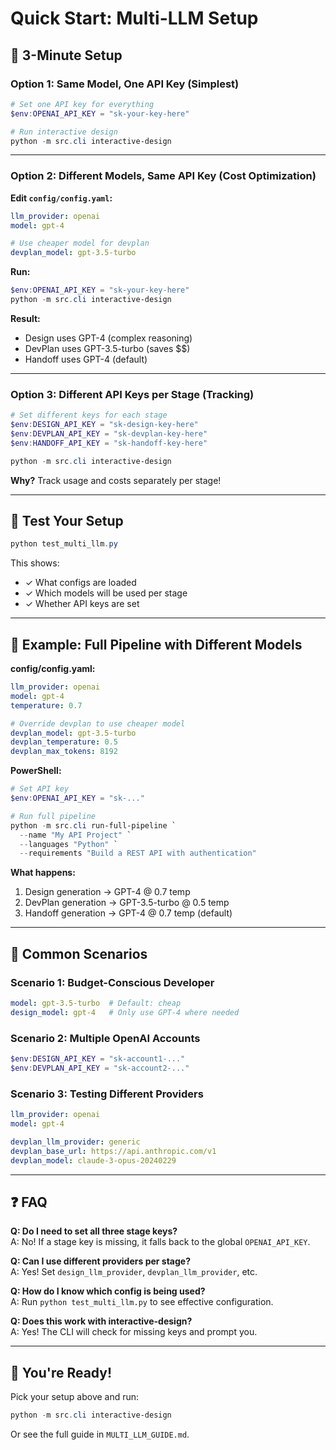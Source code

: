 # Quick Start: Multi-LLM Setup

## 🚀 3-Minute Setup

### Option 1: Same Model, One API Key (Simplest)

```powershell
# Set one API key for everything
$env:OPENAI_API_KEY = "sk-your-key-here"

# Run interactive design
python -m src.cli interactive-design
```

---

### Option 2: Different Models, Same API Key (Cost Optimization)

**Edit `config/config.yaml`:**
```yaml
llm_provider: openai
model: gpt-4

# Use cheaper model for devplan
devplan_model: gpt-3.5-turbo
```

**Run:**
```powershell
$env:OPENAI_API_KEY = "sk-your-key-here"
python -m src.cli interactive-design
```

**Result:**
- Design uses GPT-4 (complex reasoning)
- DevPlan uses GPT-3.5-turbo (saves $$)
- Handoff uses GPT-4 (default)

---

### Option 3: Different API Keys per Stage (Tracking)

```powershell
# Set different keys for each stage
$env:DESIGN_API_KEY = "sk-design-key-here"
$env:DEVPLAN_API_KEY = "sk-devplan-key-here"
$env:HANDOFF_API_KEY = "sk-handoff-key-here"

python -m src.cli interactive-design
```

**Why?** Track usage and costs separately per stage!

---

## 🧪 Test Your Setup

```powershell
python test_multi_llm.py
```

This shows:
- ✓ What configs are loaded
- ✓ Which models will be used per stage
- ✓ Whether API keys are set

---

## 📝 Example: Full Pipeline with Different Models

**config/config.yaml:**
```yaml
llm_provider: openai
model: gpt-4
temperature: 0.7

# Override devplan to use cheaper model
devplan_model: gpt-3.5-turbo
devplan_temperature: 0.5
devplan_max_tokens: 8192
```

**PowerShell:**
```powershell
# Set API key
$env:OPENAI_API_KEY = "sk-..."

# Run full pipeline
python -m src.cli run-full-pipeline `
  --name "My API Project" `
  --languages "Python" `
  --requirements "Build a REST API with authentication"
```

**What happens:**
1. Design generation → GPT-4 @ 0.7 temp
2. DevPlan generation → GPT-3.5-turbo @ 0.5 temp
3. Handoff generation → GPT-4 @ 0.7 temp (default)

---

## 🎯 Common Scenarios

### Scenario 1: Budget-Conscious Developer
```yaml
model: gpt-3.5-turbo  # Default: cheap
design_model: gpt-4   # Only use GPT-4 where needed
```

### Scenario 2: Multiple OpenAI Accounts
```powershell
$env:DESIGN_API_KEY = "sk-account1-..."
$env:DEVPLAN_API_KEY = "sk-account2-..."
```

### Scenario 3: Testing Different Providers
```yaml
llm_provider: openai
model: gpt-4

devplan_llm_provider: generic
devplan_base_url: https://api.anthropic.com/v1
devplan_model: claude-3-opus-20240229
```

---

## ❓ FAQ

**Q: Do I need to set all three stage keys?**  
A: No! If a stage key is missing, it falls back to the global `OPENAI_API_KEY`.

**Q: Can I use different providers per stage?**  
A: Yes! Set `design_llm_provider`, `devplan_llm_provider`, etc.

**Q: How do I know which config is being used?**  
A: Run `python test_multi_llm.py` to see effective configuration.

**Q: Does this work with interactive-design?**  
A: Yes! The CLI will check for missing keys and prompt you.

---

## 🎉 You're Ready!

Pick your setup above and run:
```powershell
python -m src.cli interactive-design
```

Or see the full guide in `MULTI_LLM_GUIDE.md`.
